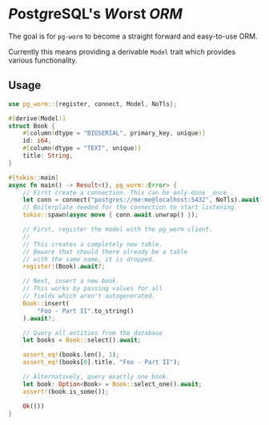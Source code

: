 # *P*ost*g*reSQL's *W*orst *ORM*

The goal is for `pg-worm` to become a straight forward and easy-to-use ORM.

Currently this means providing a derivable `Model` trait which provides 
various functionality.

## Usage

```rust
use pg_worm::{register, connect, Model, NoTls};

#[derive(Model)]
struct Book {
    #[column(dtype = "BIGSERIAL", primary_key, unique)]
    id: i64,
    #[column(dtype = "TEXT", unique)]
    title: String,
}

#[tokio::main]
async fn main() -> Result<(), pg_worm::Error> {
    // First create a connection. This can be only done _once_.
    let conn = connect("postgres://me:me@localhost:5432", NoTls).await?;
    // Boilerplate needed for the connection to start listening.
    tokio::spawn(async move { conn.await.unwrap() });

    // First, register the model with the pg_worm client.
    //
    // This creates a completely new table.
    // Beware that should there already be a table
    // with the same name, it is dropped.
    register!(Book).await?;

    // Next, insert a new book.
    // This works by passing values for all
    // fields which aren't autogenerated.
    Book::insert(
        "Foo - Part II".to_string()
    ).await?;

    // Query all entities from the database
    let books = Book::select().await;

    assert_eq!(books.len(), 1);
    assert_eq!(books[0].title, "Foo - Part II");

    // Alternatively, query exactly one book.
    let book: Option<Book> = Book::select_one().await;
    assert!(book.is_some());

    Ok(())
}
```
